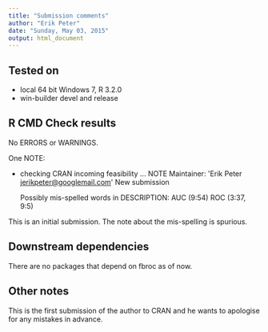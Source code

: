```yaml
---
title: "Submission comments"
author: "Erik Peter"
date: "Sunday, May 03, 2015"
output: html_document
---
```


## Tested on
* local 64 bit Windows 7, R 3.2.0
* win-builder devel and release

## R CMD Check results
No ERRORS or WARNINGS.

One NOTE:

* checking CRAN incoming feasibility ... NOTE
  Maintainer: 'Erik Peter <jerikpeter@googlemail.com>'
  New submission

  Possibly mis-spelled words in DESCRIPTION:
    AUC (9:54)
    ROC (3:37, 9:5)
  
This is an initial submission. The note about the mis-spelling is spurious.

## Downstream dependencies

There are no packages that depend on fbroc as of now.

## Other notes

This is the first submission of the author to CRAN and he wants to apologise
for any mistakes in advance.